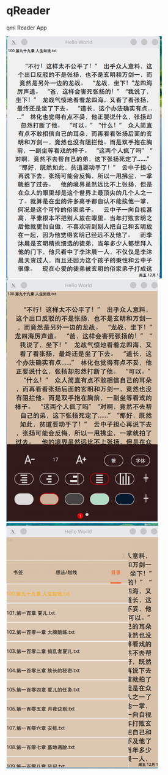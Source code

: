 # qReader
qml Reader App

 ![阅读界面](https://github.com/RownH/qReader/blob/master/backReadme/1.png?raw=true)
 ![设置界面](https://github.com/RownH/qReader/blob/master/backReadme/2.png?raw=true)
 ![目录书签](https://github.com/RownH/qReader/blob/master/backReadme/3.png?raw=true)
